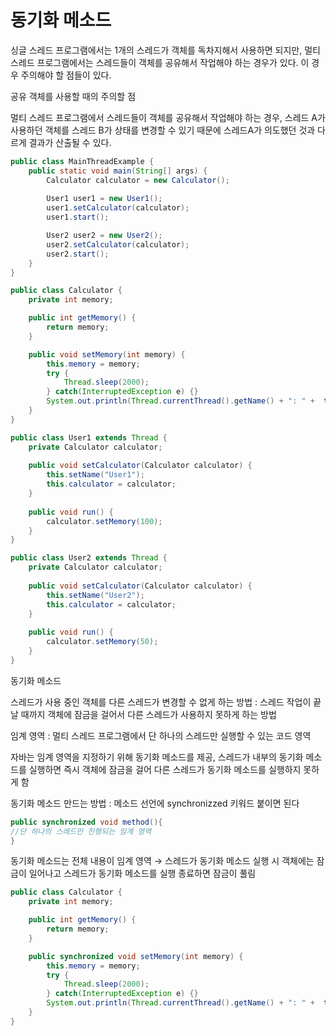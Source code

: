 # 동기화 메소드

싱글 스레드 프로그램에서는 1개의 스레드가 객체를 독차지해서 사용하면 되지만, 멀티 스레드 프로그램에서는 스레드들이 객체를 공유해서 작업해야 하는 경우가 있다. 이 경우 주의해야 할 점들이 있다.

공유 객체를 사용할 때의 주의할 점

멀티 스레드 프로그램에서 스레드들이 객체를 공유해서 작업해야 하는 경우, 스레드 A가 사용하던 객체를 스레드 B가 상태를 변경할 수 있기 때문에 스레드A가 의도했던 것과 다르게 결과가 산출될 수 있다.

```java
public class MainThreadExample {
	public static void main(String[] args) {
		Calculator calculator = new Calculator();
		
		User1 user1 = new User1();
		user1.setCalculator(calculator);
		user1.start();

		User2 user2 = new User2();
		user2.setCalculator(calculator);
		user2.start();
	}
}
```

```java
public class Calculator {
	private int memory;

	public int getMemory() {
		return memory;
	}

	public void setMemory(int memory) {
		this.memory = memory;
		try {
			Thread.sleep(2000);
		} catch(InterruptedException e) {}	
		System.out.println(Thread.currentThread().getName() + ": " +  this.memory);
	}
}
```

```java
public class User1 extends Thread {	
	private Calculator calculator;
	
	public void setCalculator(Calculator calculator) {
		this.setName("User1");
		this.calculator = calculator;
	}
	
	public void run() {
		calculator.setMemory(100);
	}
}
```

```java
public class User2 extends Thread {	
	private Calculator calculator;
	
	public void setCalculator(Calculator calculator) {
		this.setName("User2");
		this.calculator = calculator;
	}
	
	public void run() {
		calculator.setMemory(50);
	}
}
```

동기화 메소드

스레드가 사용 중인 객체를 다른 스레드가 변경할 수 없게 하는 방법 : 스레드 작업이 끝날 때까지 객체에 잠금을 걸어서 다른 스레드가 사용하지 못하게 하는 방법

임계 영역 : 멀티 스레드 프로그램에서 단 하나의 스레드만 실행할 수 있는 코드 영역

자바는 임계 영역을 지정하기 위해 동기화 메소드를 제공, 스레드가 내부의 동기화 메소드를 실행하면 즉시 객체에 잠금을 걸어 다른 스레드가 동기화 메소드를 실행하지 못하게 함

동기화 메소드 만드는 방법 : 메소드 선언에 synchronizzed 키워드 붙이면 된다

```java
public synchronized void method(){
//단 하나의 스레드만 진행되는 임계 영역
}
```

동기화 메소드는 전체 내용이 임계 영역 → 스레드가 동기화 메소드 실행 시 객체에는 잠금이 일어나고 스레드가 동기화 메소드를 실행 종료하면 잠금이 풀림

```java
public class Calculator {
	private int memory;

	public int getMemory() {
		return memory;
	}

	public synchronized void setMemory(int memory) {
		this.memory = memory;
		try {
			Thread.sleep(2000);
		} catch(InterruptedException e) {}	
		System.out.println(Thread.currentThread().getName() + ": " +  this.memory);
	}
}
```